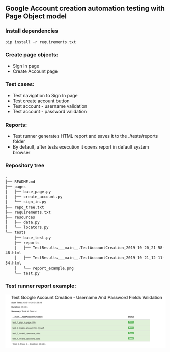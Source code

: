 ## Google Account creation automation testing with Page Object model


### Install dependencies
```
pip install -r requirements.txt
```
### Create page objects:
+ Sign In page
+ Create Account page

### Test cases:
+ Test navigation to Sign In page
+ Test create account button
+ Test account - username validation
+ Test account - password validation

### Reports:
+ Test runner generates HTML report and saves it to the ./tests/reports folder
+ By default, after tests execution it opens report in default system browser

### Repository tree
```
.
├── README.md
├── pages
│   ├── base_page.py
│   ├── create_account.py
│   └── sign_in.py
├── repo_tree.txt
├── requirements.txt
├── resources
│   ├── data.py
│   └── locators.py
└── tests
    ├── base_test.py
    ├── reports
    │   ├── TestResults___main__.TestAccountCreation_2019-10-20_21-58-48.html
    │   ├── TestResults___main__.TestAccountCreation_2019-10-21_12-11-54.html
    │   └── report_example.png
    └── test.py
```

### Test runner report example:
![alt text](tests/reports/report_example.png)
